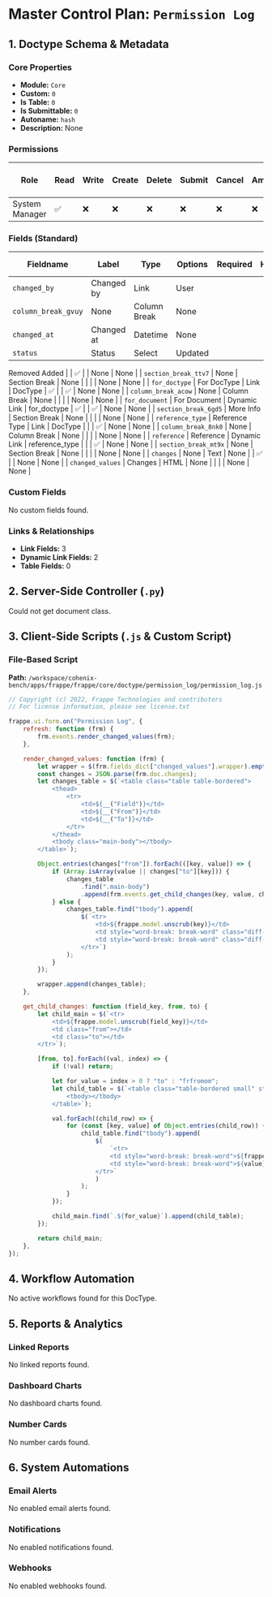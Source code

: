 # Master Control Plan: `Permission Log`

## 1. Doctype Schema & Metadata

### Core Properties
- **Module:** `Core`
- **Custom:** `0`
- **Is Table:** `0`
- **Is Submittable:** `0`
- **Autoname:** `hash`
- **Description:** None

### Permissions
| Role | Read | Write | Create | Delete | Submit | Cancel | Amend | Report | Import | Export | Print | Email | Share | Set User Perms |
|---|---|---|---|---|---|---|---|---|---|---|---|---|---|---|
| System Manager | ✅ | ❌ | ❌ | ❌ | ❌ | ❌ | ❌ | ✅ | ❌ | ❌ | ❌ | ❌ | ❌ | ❌ |


### Fields (Standard)
| Fieldname | Label | Type | Options | Required | Hidden | Read Only | Default | Description |
|---|---|---|---|---|---|---|---|---|
| `changed_by` | Changed by | Link | User |  |  | ✅ | None | None |
| `column_break_gvuy` | None | Column Break | None |  |  |  | None | None |
| `changed_at` | Changed at | Datetime | None |  |  | ✅ | None | None |
| `status` | Status | Select | Updated
Removed
Added |  | ✅ |  | None | None |
| `section_break_ttv7` | None | Section Break | None |  |  |  | None | None |
| `for_doctype` | For DocType | Link | DocType | ✅ |  | ✅ | None | None |
| `column_break_acow` | None | Column Break | None |  |  |  | None | None |
| `for_document` | For Document | Dynamic Link | for_doctype | ✅ |  | ✅ | None | None |
| `section_break_6gd5` | More Info | Section Break | None |  |  |  | None | None |
| `reference_type` | Reference Type | Link | DocType |  |  | ✅ | None | None |
| `column_break_8nk0` | None | Column Break | None |  |  |  | None | None |
| `reference` | Reference | Dynamic Link | reference_type |  |  | ✅ | None | None |
| `section_break_mt9x` | None | Section Break | None |  |  |  | None | None |
| `changes` | None | Text | None |  | ✅ |  | None | None |
| `changed_values` | Changes | HTML | None |  |  |  | None | None |


### Custom Fields
No custom fields found.


### Links & Relationships
- **Link Fields:** 3
- **Dynamic Link Fields:** 2
- **Table Fields:** 0

## 2. Server-Side Controller (`.py`)
Could not get document class.


## 3. Client-Side Scripts (`.js` & Custom Script)
### File-Based Script
**Path:** `/workspace/cohenix-bench/apps/frappe/frappe/core/doctype/permission_log/permission_log.js`
```javascript
// Copyright (c) 2022, Frappe Technologies and contributors
// For license information, please see license.txt

frappe.ui.form.on("Permission Log", {
	refresh: function (frm) {
		frm.events.render_changed_values(frm);
	},

	render_changed_values: function (frm) {
		let wrapper = $(frm.fields_dict["changed_values"].wrapper).empty();
		const changes = JSON.parse(frm.doc.changes);
		let changes_table = $(`<table class="table table-bordered">
			<thead>
				<tr>
					<td>${__("Field")}</td>
					<td>${__("From")}</td>
					<td>${__("To")}</td>
				</tr>
			</thead>
			<tbody class="main-body"></tbody>
		</table>`);

		Object.entries(changes["from"]).forEach(([key, value]) => {
			if (Array.isArray(value || changes["to"][key])) {
				changes_table
					.find(".main-body")
					.append(frm.events.get_child_changes(key, value, changes["to"][key]));
			} else {
				changes_table.find("tbody").append(
					$(`<tr>
						<td>${frappe.model.unscrub(key)}</td>
						<td style="word-break: break-word" class="diff-remove">${changes["from"][key]}</td>
						<td style="word-break: break-word" class="diff-add">${changes["to"][key]}</td>
					</tr>`)
				);
			}
		});

		wrapper.append(changes_table);
	},

	get_child_changes: function (field_key, from, to) {
		let child_main = $(`<tr>
			<td>${frappe.model.unscrub(field_key)}</td>
			<td class="from"></td>
			<td class="to"></td>
		</tr>`);

		[from, to].forEach((val, index) => {
			if (!val) return;

			let for_value = index > 0 ? "to" : "frfromom";
			let child_table = $(`<table class="table-bordered small" style="margin-bottom: 5px">
				<tbody></tbody>
			</table>`);

			val.forEach((child_row) => {
				for (const [key, value] of Object.entries(child_row)) {
					child_table.find("tbody").append(
						$(
							`<tr>
							<td style="word-break: break-word">${frappe.model.unscrub(key)}</td>
							<td style="word-break: break-word">${value}</td>
						</tr>`
						)
					);
				}
			});

			child_main.find(`.${for_value}`).append(child_table);
		});

		return child_main;
	},
});

```




## 4. Workflow Automation
No active workflows found for this DocType.


## 5. Reports & Analytics
### Linked Reports
No linked reports found.


### Dashboard Charts
No dashboard charts found.


### Number Cards
No number cards found.


## 6. System Automations
### Email Alerts
No enabled email alerts found.


### Notifications
No enabled notifications found.


### Webhooks
No enabled webhooks found.
